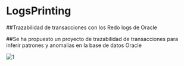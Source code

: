 # LogsPrinting

##Trazabilidad de transacciones con los Redo logs de Oracle

##Se ha propuesto un proyecto de trazabilidad de transacciones para inferir patrones y anomalias en la base de datos Oracle


![1](https://user-images.githubusercontent.com/20632410/48394804-8eedac80-e6da-11e8-9125-e75892503e72.PNG)

